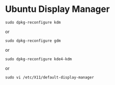 Ubuntu Display Manager
======================

    sudo dpkg-reconfigure kdm

or

    sudo dpkg-reconfigure gdm

or

    sudo dpkg-reconfigure kde4-kdm

or

    sudo vi /etc/X11/default-display-manager
